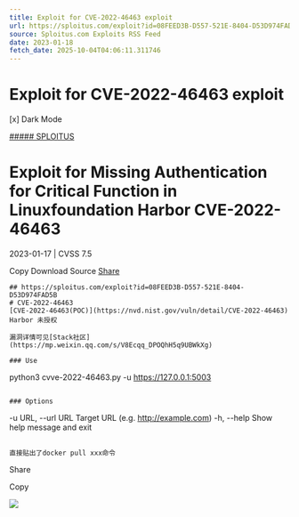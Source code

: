```yaml
---
title: Exploit for CVE-2022-46463 exploit
url: https://sploitus.com/exploit?id=08FEED3B-D557-521E-8404-D53D974FAD5B&utm_source=rss&utm_medium=rss
source: Sploitus.com Exploits RSS Feed
date: 2023-01-18
fetch_date: 2025-10-04T04:06:11.311746
---
```


# Exploit for CVE-2022-46463 exploit

[x]
Dark Mode

[##### SPLOITUS](/)

# Exploit for Missing Authentication for Critical Function in Linuxfoundation Harbor CVE-2022-46463

2023-01-17 | CVSS 7.5

Copy
Download
Source
[Share](#share-url)

```
## https://sploitus.com/exploit?id=08FEED3B-D557-521E-8404-D53D974FAD5B
# CVE-2022-46463
[CVE-2022-46463(POC)](https://nvd.nist.gov/vuln/detail/CVE-2022-46463)
Harbor 未授权

漏洞详情可见[Stack社区](https://mp.weixin.qq.com/s/V8Ecqq_DPOQhH5q9UBWkXg)

### Use
```
python3 cvve-2022-46463.py -u https://127.0.0.1:5003
```

### Options
```
  -u URL, --url URL     Target URL (e.g. http://example.com)
  -h, --help            Show help message and exit
```

直接贴出了docker pull xxx命令
```

Share

Copy

![](https://mc.yandex.ru/watch/54912310)